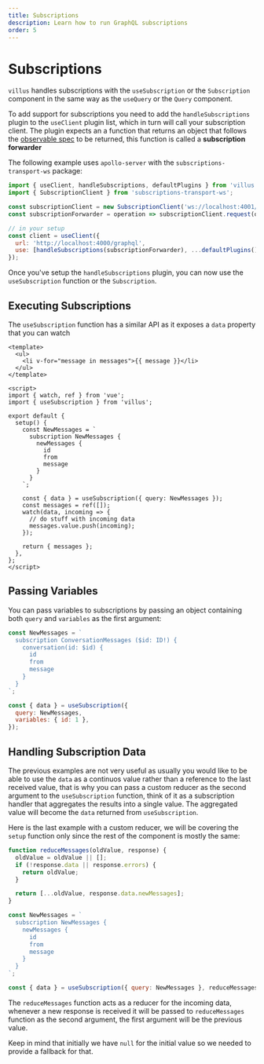 ```yaml
---
title: Subscriptions
description: Learn how to run GraphQL subscriptions
order: 5
---
```


# Subscriptions

`villus` handles subscriptions with the `useSubscription` or the `Subscription` component in the same way as the `useQuery` or the `Query` component.

To add support for subscriptions you need to add the `handleSubscriptions` plugin to the `useClient` plugin list, which in turn will call your subscription client. The plugin expects an a function that returns an object that follows the [observable spec](https://github.com/tc39/proposal-observable) to be returned, this function is called a **subscription forwarder**

The following example uses `apollo-server` with the `subscriptions-transport-ws` package:

```js
import { useClient, handleSubscriptions, defaultPlugins } from 'villus';
import { SubscriptionClient } from 'subscriptions-transport-ws';

const subscriptionClient = new SubscriptionClient('ws://localhost:4001/graphql', {});
const subscriptionForwarder = operation => subscriptionClient.request(op),

// in your setup
const client = useClient({
  url: 'http://localhost:4000/graphql',
  use: [handleSubscriptions(subscriptionForwarder), ...defaultPlugins()]
});
```

Once you've setup the `handleSubscriptions` plugin, you can now use the `useSubscription` function or the `Subscription`.

## Executing Subscriptions

The `useSubscription` function has a similar API as it exposes a `data` property that you can watch

```vue
<template>
  <ul>
    <li v-for="message in messages">{{ message }}</li>
  </ul>
</template>

<script>
import { watch, ref } from 'vue';
import { useSubscription } from 'villus';

export default {
  setup() {
    const NewMessages = `
      subscription NewMessages {
        newMessages {
          id
          from
          message
        }
      }
    `;

    const { data } = useSubscription({ query: NewMessages });
    const messages = ref([]);
    watch(data, incoming => {
      // do stuff with incoming data
      messages.value.push(incoming);
    });

    return { messages };
  },
};
</script>
```

## Passing Variables

You can pass variables to subscriptions by passing an object containing both `query` and `variables` as the first argument:

```js
const NewMessages = `
  subscription ConversationMessages ($id: ID!) {
    conversation(id: $id) {
      id
      from
      message
    }
  }
`;

const { data } = useSubscription({
  query: NewMessages,
  variables: { id: 1 },
});
```

## Handling Subscription Data

The previous examples are not very useful as usually you would like to be able to use the `data` as a continuos value rather than a reference to the last received value, that is why you can pass a custom reducer as the second argument to the `useSubscription` function, think of it as a subscription handler that aggregates the results into a single value. The aggregated value will become the `data` returned from `useSubscription`.

Here is the last example with a custom reducer, we will be covering the `setup` function only since the rest of the component is mostly the same:

```js
function reduceMessages(oldValue, response) {
  oldValue = oldValue || [];
  if (!response.data || response.errors) {
    return oldValue;
  }

  return [...oldValue, response.data.newMessages];
}

const NewMessages = `
  subscription NewMessages {
    newMessages {
      id
      from
      message
    }
  }
`;

const { data } = useSubscription({ query: NewMessages }, reduceMessages);
```

The `reduceMessages` function acts as a reducer for the incoming data, whenever a new response is received it will be passed to `reduceMessages` function as the second argument, the first argument will be the previous value.

<doc-tip>

Keep in mind that initially we have `null` for the initial value so we needed to provide a fallback for that.

</doc-tip>
